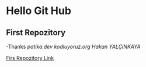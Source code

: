 # Hello Git Hub
## First Repozitory

-Thanks
*patika.dev*
*kodluyoruz.org*
*Hakan YALÇINKAYA*

[Firs Repozitory Link](https://github.com/gokhangns/kodluyoruzilkrepo.git)
